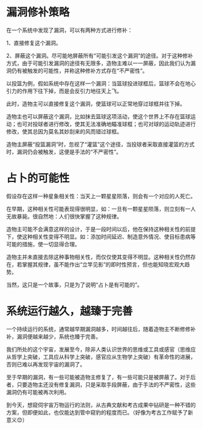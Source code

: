 # 漏洞修补策略

在一个系统中发现了漏洞，可以有两种方式进行修补：

1、直接修复这个漏洞。

2、屏蔽这个漏洞。尽可能地屏蔽所有“可能引发这个漏洞”的途径。对于这种修补方式，由于可能引发漏洞的途径有无限多，造物主难以一一屏蔽，因此我们认为漏洞仍有被触发的可能性，并称这种修补方式存在“不严密性”。

以投篮为例，假如系统中存在这样一个漏洞：当篮球投进球框后，篮球不会在地心引力的作用下往下掉，而是会反引力地往天上飞。

此时，造物主可以直接修复这个漏洞，使篮球可以正常地穿过球框并往下掉。

造物主也可以屏蔽这个漏洞，比如抹去篮球这项活动，使这个世界上不存在篮球运动；也可对投球者进行修改，使其无法准确地瞄准球框；也可对球的运动轨迹进行修改，使其总因为莫名其妙刮来的风而错过球框。

造物主屏蔽“投篮漏洞”时，忽视了“灌篮”这个途径，当投球者采取直接灌篮的方式时，漏洞仍会被触发，这便是手法的“不严密性”。

# 占卜的可能性

假设存在这样一种星象相关性：当天上一颗星星陨落，则会有一个对应的人死亡。

在早期，这种相关性可能表现得很明显，如：一旦有一颗星星陨落，则立刻有一人无故暴毙。很自然地：人们很快掌握了这种规律。

造物主可能不会满意这样的设计，于是一段时间以后，他在保持这种相关性的前提下，使这种相关性变得不明显。如：添加时间延迟、制造意外情况、使目标患病等可能的措施，使一切显得合理。

造物主并未直接去除这种事物相关性，而仅仅使其变得不明显。这种相关性仍然存在，若掌握其规律，虽不能作出“立竿见影”的即时性预言，但也能知晓宏观大趋势。

当然，这只是一个故事，只是为了说明“占卜是有可能的”。

# 系统运行越久，越臻于完善

一个持续运行的系统，通常越早期漏洞越多，时间越往后，随着造物主不断修修补补，漏洞便越来越少，系统也臻于完善。

我们所处的这个宇宙，发展至今，除非人类认识世界的思维或工具或感官（思维应从哲学上突破，工具应从科学上突破，感官应从生物学上突破）有革命性的进展，否则已难以再发现宇宙的漏洞了。

至于早期的漏洞，有一些可能被造物主修复了，有一些可能只是被屏蔽了。对于后者，只要造物主还没有修复漏洞，只是采取手段屏蔽，由于手法的不严密性，这些漏洞仍有可能被再次利用。

到今天，想窥伺宇宙万物运行的法则，从古典文献和考古成果中钻研是一种不错的方案，但即便如此，也仅能达到管中窥豹的程度而已。（好像为考古工作赋予了新意义😊）
